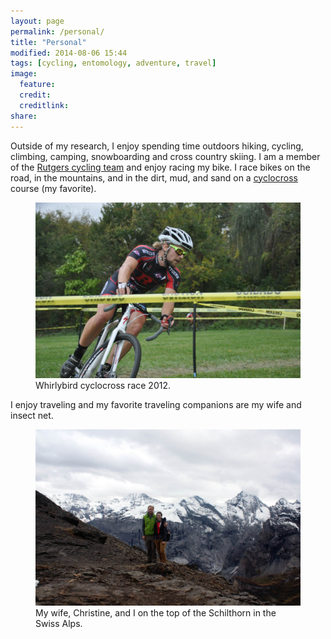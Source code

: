```yaml
---
layout: page
permalink: /personal/
title: "Personal"
modified: 2014-08-06 15:44
tags: [cycling, entomology, adventure, travel]
image:
  feature: 
  credit: 
  creditlink: 
share: 
---
```


Outside of my research, I enjoy spending time outdoors hiking, cycling, climbing, camping, snowboarding and cross country skiing. I am a member of the <a href="http://rutgerscycling.com">Rutgers cycling team</a> and enjoy racing my bike. I race bikes on the road, in the mountains, and in the dirt, mud, and sand on a <a href="https://www.youtube.com/watch?v=gWY7rRxIs8s">cyclocross</a> course (my favorite).

<figure>
    <a href="/images/cross_bike.JPG"><img src="/images/cross_bike.JPG"></a>
    <figcaption>Whirlybird cyclocross race 2012.</figcaption>
</figure>

I enjoy traveling and my favorite traveling companions are my wife and insect net.

<figure>
    <a href="/images/schilthorn.JPG"><img src="/images/schilthorn.JPG"></a>
    <figcaption>My wife, Christine, and I on the top of the Schilthorn in the Swiss Alps.</figcaption>
</figure>